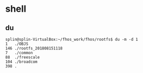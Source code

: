# shell
## du
    splin@splin-VirtualBox:~/fhos_work/fhos/rootfs$ du -m -d 1
    1	./OBJS
    146	./rootfs_201808151118
    7	./common
    88	./freescale
    104	./broadcom
    398	.
